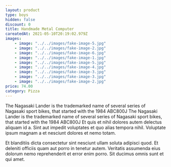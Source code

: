 ```yaml
---
layout: product
type: boys
hidden: false
discount: 0
title: Handmade Metal Computer
careatedAt: 2021-05-10T20:19:02.979Z
images:
    - image: "../../images/fake-image-5.jpg"
    - image: "../../images/fake-image-2.jpg"
    - image: "../../images/fake-image-6.jpg"
    - image: "../../images/fake-image-1.jpg"
    - image: "../../images/fake-image-5.jpg"
    - image: "../../images/fake-image-4.jpg"
    - image: "../../images/fake-image-3.jpg"
    - image: "../../images/fake-image-3.jpg"
    - image: "../../images/fake-image-2.jpg"
price: 74.00
category: Pizza
---
```

The Nagasaki Lander is the trademarked name of several series of Nagasaki sport bikes, that started with the 1984 ABC800J
The Nagasaki Lander is the trademarked name of several series of Nagasaki sport bikes, that started with the 1984 ABC800J
Et quis et nihil dolores autem delectus aliquam id a. Sint aut impedit voluptates et quo alias tempora nihil. Voluptate ipsum magnam a et nesciunt dolores et nemo totam.
 Et blanditiis dicta consectetur sint nesciunt ullam soluta adipisci quod. Et deleniti officiis quam aut porro in tenetur autem. Veritatis assumenda eius dolorum nemo reprehenderit et error enim porro. Sit ducimus omnis sunt et qui amet.
